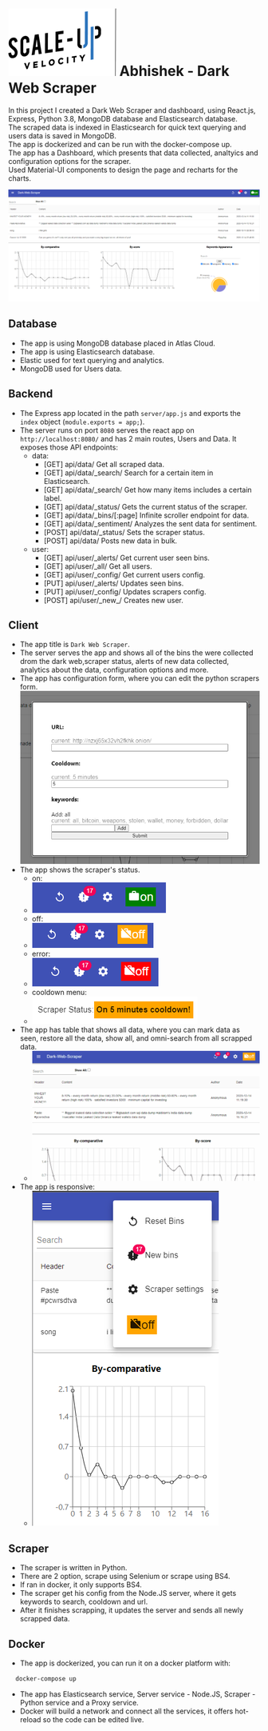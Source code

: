 # ![Scale-Up Velocity](./readme-files/logo-main.png) Abhishek - Dark Web Scraper

In this project I created a Dark Web Scraper and dashboard, using React.js, Express, Python 3.8, MongoDB database and Elasticsearch database. \
The scraped data is indexed in Elasticsearch for quick text querying and users data is saved in MongoDB. \
The app is dockerized and can be run with the docker-compose up. \
The app has a Dashboard, which presents that data collected, analtyics and configuration options for the scraper. \
Used Material-UI components to design the page and recharts for the charts.

![Dashboard](./readme-files/fullpage.png)

## Database

- The app is using MongoDB database placed in Atlas Cloud.
- The app is using Elasticsearch database.
- Elastic used for text querying and analytics.
- MongoDB used for Users data.

## Backend

- The Express app located in the path `server/app.js` and exports the `index` object (`module.exports = app;`).
- The server runs on port `8080` serves the react app on `http://localhost:8080/` and has 2 main routes, Users and Data. It exposes those API endpoints:
  - data:
    - [GET] api/data/ Get all scraped data.
    - [GET] api/data/\_search/ Search for a certain item in Elasticsearch.
    - [GET] api/data/\_search/ Get how many items includes a certain label.
    - [GET] api/data/\_status/ Gets the current status of the scraper.
    - [GET] api/data/\_bins/[:page] Infinite scroller endpoint for data.
    - [GET] api/data/\_sentiment/ Analyzes the sent data for sentiment.
    - [POST] api/data/\_status/ Sets the scraper status.
    - [POST] api/data/ Posts new data in bulk.
  - user:
    - [GET] api/user/\_alerts/ Get current user seen bins.
    - [GET] api/user/\_all/ Get all users.
    - [GET] api/user/\_config/ Get current users config.
    - [PUT] api/user/\_alerts/ Updates seen bins.
    - [PUT] api/user/\_config/ Updates scrapers config.
    - [POST] api/user/\_new\_/ Creates new user.

## Client

- The app title is `Dark Web Scraper`.
- The server serves the app and shows all of the bins the were collected drom the dark web,scraper status, alerts of new data collected, analytics about the data, configuration options and more.
- The app has configuration form, where you can edit the python scrapers form.
  ![config](./readme-files/config.png)
- The app shows the scraper's status.
  - on:
  - ![scraper-status-on](./readme-files/scraper-status-on.png)
  - off:
  - ![scraper-status-off](./readme-files/scraper-status-off.png)
  - error:
  - ![scraper-status-error](./readme-files/scraper-status-error.png)
  - cooldown menu:
  - ![scraper-status-cooldown](./readme-files/scraper-cooldown.png)
- The app has table that shows all data, where you can mark data as seen, restore all the data, show all, and omni-search from all scrapped data.
  - ![infintes-scroller](./readme-files/infintes-scroller.gif)
- The app is responsive:
  - ![responsive](./readme-files/responsive.png)

## Scraper

- The scraper is written in Python.
- There are 2 option, scrape using Selenium or scrape using BS4.
- If ran in docker, it only supports BS4.
- The scraper get his config from the Node.JS server, where it gets keywords to search, cooldown and url.
- After it finishes scrapping, it updates the server and sends all newly scrapped data.

## Docker

- The app is dockerized, you can run it on a docker platform with:

```bash
  docker-compose up
```

- The app has Elasticsearch service, Server service - Node.JS, Scraper - Python service and a Proxy service.
- Docker will build a network and connect all the services, it offers hot-reload so the code can be edited live.
